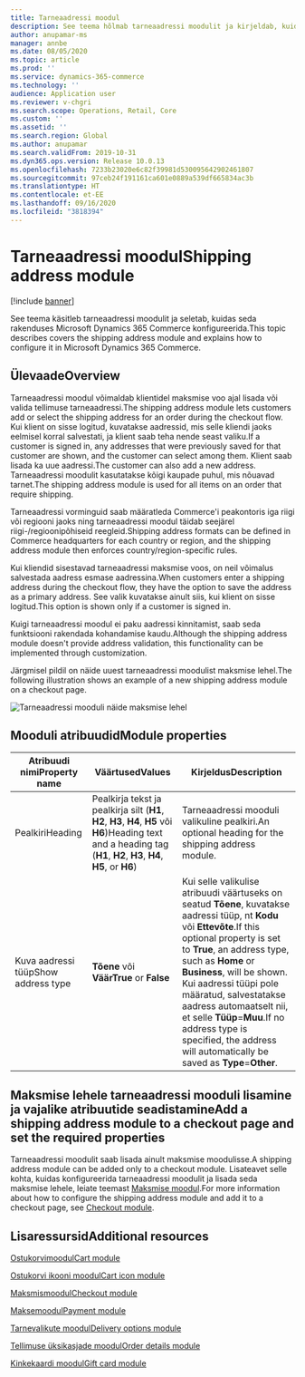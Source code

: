 ```yaml
---
title: Tarneaadressi moodul
description: See teema hõlmab tarneaadressi moodulit ja kirjeldab, kuidas seda rakenduses Microsoft Dynamics 365 Commerce konfigureerida.
author: anupamar-ms
manager: annbe
ms.date: 08/05/2020
ms.topic: article
ms.prod: ''
ms.service: dynamics-365-commerce
ms.technology: ''
audience: Application user
ms.reviewer: v-chgri
ms.search.scope: Operations, Retail, Core
ms.custom: ''
ms.assetid: ''
ms.search.region: Global
ms.author: anupamar
ms.search.validFrom: 2019-10-31
ms.dyn365.ops.version: Release 10.0.13
ms.openlocfilehash: 7233b23020e6c82f39981d530095642902461807
ms.sourcegitcommit: 97ceb24f191161ca601e0889a539df665834ac3b
ms.translationtype: HT
ms.contentlocale: et-EE
ms.lasthandoff: 09/16/2020
ms.locfileid: "3818394"
---
```

# <a name="shipping-address-module"></a><span data-ttu-id="a9d47-103">Tarneaadressi moodul</span><span class="sxs-lookup"><span data-stu-id="a9d47-103">Shipping address module</span></span>

[!include [banner](includes/banner.md)]

<span data-ttu-id="a9d47-104">See teema käsitleb tarneaadressi moodulit ja seletab, kuidas seda rakenduses Microsoft Dynamics 365 Commerce konfigureerida.</span><span class="sxs-lookup"><span data-stu-id="a9d47-104">This topic describes covers the shipping address module and explains how to configure it in Microsoft Dynamics 365 Commerce.</span></span>

## <a name="overview"></a><span data-ttu-id="a9d47-105">Ülevaade</span><span class="sxs-lookup"><span data-stu-id="a9d47-105">Overview</span></span>

<span data-ttu-id="a9d47-106">Tarneaadressi moodul võimaldab klientidel maksmise voo ajal lisada või valida tellimuse tarneaadressi.</span><span class="sxs-lookup"><span data-stu-id="a9d47-106">The shipping address module lets customers add or select the shipping address for an order during the checkout flow.</span></span> <span data-ttu-id="a9d47-107">Kui klient on sisse logitud, kuvatakse aadressid, mis selle kliendi jaoks eelmisel korral salvestati, ja klient saab teha nende seast valiku.</span><span class="sxs-lookup"><span data-stu-id="a9d47-107">If a customer is signed in, any addresses that were previously saved for that customer are shown, and the customer can select among them.</span></span> <span data-ttu-id="a9d47-108">Klient saab lisada ka uue aadressi.</span><span class="sxs-lookup"><span data-stu-id="a9d47-108">The customer can also add a new address.</span></span> <span data-ttu-id="a9d47-109">Tarneaadressi moodulit kasutatakse kõigi kaupade puhul, mis nõuavad tarnet.</span><span class="sxs-lookup"><span data-stu-id="a9d47-109">The shipping address module is used for all items on an order that require shipping.</span></span>

<span data-ttu-id="a9d47-110">Tarneaadressi vorminguid saab määratleda Commerce'i peakontoris iga riigi või regiooni jaoks ning tarneaadressi moodul täidab seejärel riigi-/regioonipõhiseid reegleid.</span><span class="sxs-lookup"><span data-stu-id="a9d47-110">Shipping address formats can be defined in Commerce headquarters for each country or region, and the shipping address module then enforces country/region-specific rules.</span></span>

<span data-ttu-id="a9d47-111">Kui kliendid sisestavad tarneaadressi maksmise voos, on neil võimalus salvestada aadress esmase aadressina.</span><span class="sxs-lookup"><span data-stu-id="a9d47-111">When customers enter a shipping address during the checkout flow, they have the option to save the address as a primary address.</span></span> <span data-ttu-id="a9d47-112">See valik kuvatakse ainult siis, kui klient on sisse logitud.</span><span class="sxs-lookup"><span data-stu-id="a9d47-112">This option is shown only if a customer is signed in.</span></span>

<span data-ttu-id="a9d47-113">Kuigi tarneaadressi moodul ei paku aadressi kinnitamist, saab seda funktsiooni rakendada kohandamise kaudu.</span><span class="sxs-lookup"><span data-stu-id="a9d47-113">Although the shipping address module doesn't provide address validation, this functionality can be implemented through customization.</span></span>

<span data-ttu-id="a9d47-114">Järgmisel pildil on näide uuest tarneaadressi moodulist maksmise lehel.</span><span class="sxs-lookup"><span data-stu-id="a9d47-114">The following illustration shows an example of a new shipping address module on a checkout page.</span></span>

![Tarneaadressi mooduli näide maksmise lehel](./media/ecommerce-shippingaddress.PNG)

## <a name="module-properties"></a><span data-ttu-id="a9d47-116">Mooduli atribuudid</span><span class="sxs-lookup"><span data-stu-id="a9d47-116">Module properties</span></span>

| <span data-ttu-id="a9d47-117">Atribuudi nimi</span><span class="sxs-lookup"><span data-stu-id="a9d47-117">Property name</span></span> | <span data-ttu-id="a9d47-118">Väärtused</span><span class="sxs-lookup"><span data-stu-id="a9d47-118">Values</span></span> | <span data-ttu-id="a9d47-119">Kirjeldus</span><span class="sxs-lookup"><span data-stu-id="a9d47-119">Description</span></span> |
|---------------|--------|-------------|
| <span data-ttu-id="a9d47-120">Pealkiri</span><span class="sxs-lookup"><span data-stu-id="a9d47-120">Heading</span></span> | <span data-ttu-id="a9d47-121">Pealkirja tekst ja pealkirja silt (**H1**, **H2**, **H3**, **H4**, **H5** või **H6**)</span><span class="sxs-lookup"><span data-stu-id="a9d47-121">Heading text and a heading tag (**H1**, **H2**, **H3**, **H4**, **H5**, or **H6**)</span></span> | <span data-ttu-id="a9d47-122">Tarneaadressi mooduli valikuline pealkiri.</span><span class="sxs-lookup"><span data-stu-id="a9d47-122">An optional heading for the shipping address module.</span></span> |
| <span data-ttu-id="a9d47-123">Kuva aadressi tüüp</span><span class="sxs-lookup"><span data-stu-id="a9d47-123">Show address type</span></span> | <span data-ttu-id="a9d47-124">**Tõene** või **Väär**</span><span class="sxs-lookup"><span data-stu-id="a9d47-124">**True** or **False**</span></span> | <span data-ttu-id="a9d47-125">Kui selle valikulise atribuudi väärtuseks on seatud **Tõene**, kuvatakse aadressi tüüp, nt **Kodu** või **Ettevõte**.</span><span class="sxs-lookup"><span data-stu-id="a9d47-125">If this optional property is set to **True**, an address type, such as **Home** or **Business**, will be shown.</span></span> <span data-ttu-id="a9d47-126">Kui aadressi tüüpi pole määratud, salvestatakse aadress automaatselt nii, et selle **Tüüp**=**Muu**.</span><span class="sxs-lookup"><span data-stu-id="a9d47-126">If no address type is specified, the address will automatically be saved as **Type**=**Other**.</span></span> |

## <a name="add-a-shipping-address-module-to-a-checkout-page-and-set-the-required-properties"></a><span data-ttu-id="a9d47-127">Maksmise lehele tarneaadressi mooduli lisamine ja vajalike atribuutide seadistamine</span><span class="sxs-lookup"><span data-stu-id="a9d47-127">Add a shipping address module to a checkout page and set the required properties</span></span>

<span data-ttu-id="a9d47-128">Tarneaadressi moodulit saab lisada ainult maksmise moodulisse.</span><span class="sxs-lookup"><span data-stu-id="a9d47-128">A shipping address module can be added only to a checkout module.</span></span> <span data-ttu-id="a9d47-129">Lisateavet selle kohta, kuidas konfigureerida tarneaadressi moodulit ja lisada seda maksmise lehele, leiate teemast [Maksmise moodul](add-checkout-module.md).</span><span class="sxs-lookup"><span data-stu-id="a9d47-129">For more information about how to configure the shipping address module and add it to a checkout page, see [Checkout module](add-checkout-module.md).</span></span>

## <a name="additional-resources"></a><span data-ttu-id="a9d47-130">Lisaressursid</span><span class="sxs-lookup"><span data-stu-id="a9d47-130">Additional resources</span></span>

[<span data-ttu-id="a9d47-131">Ostukorvimoodul</span><span class="sxs-lookup"><span data-stu-id="a9d47-131">Cart module</span></span>](add-cart-module.md)

[<span data-ttu-id="a9d47-132">Ostukorvi ikooni moodul</span><span class="sxs-lookup"><span data-stu-id="a9d47-132">Cart icon module</span></span>](cart-icon-module.md)

[<span data-ttu-id="a9d47-133">Maksmismoodul</span><span class="sxs-lookup"><span data-stu-id="a9d47-133">Checkout module</span></span>](add-checkout-module.md)

[<span data-ttu-id="a9d47-134">Maksemoodul</span><span class="sxs-lookup"><span data-stu-id="a9d47-134">Payment module</span></span>](payment-module.md)

[<span data-ttu-id="a9d47-135">Tarnevalikute moodul</span><span class="sxs-lookup"><span data-stu-id="a9d47-135">Delivery options module</span></span>](delivery-options-module.md)

[<span data-ttu-id="a9d47-136">Tellimuse üksikasjade moodul</span><span class="sxs-lookup"><span data-stu-id="a9d47-136">Order details module</span></span>](order-confirmation-module.md)

[<span data-ttu-id="a9d47-137">Kinkekaardi moodul</span><span class="sxs-lookup"><span data-stu-id="a9d47-137">Gift card module</span></span>](add-giftcard.md)
